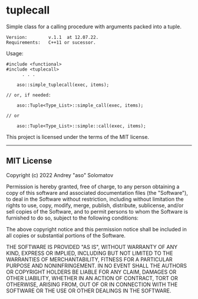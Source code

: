 # tuplecall
Simple class for a calling procedure with arguments packed into a tuple.

    Version:        v.1.1  at 12.07.22.
    Requirements:   C++11 or sucessor.

Usage:

    #include <functional>
    #include <tuplecall>
          . . .

        aso::simple_tuplecall(exec, items);

    // or, if needed:

        aso::Tuple<Type_List>::simple_call(exec, items);

    // or

        aso::Tuple<Type_List>::simple::call(exec, items);


This project is licensed under the terms of the MIT license.

---

## MIT License

Copyright (c) 2022 Andrey "aso" Solomatov

Permission is hereby granted, free of charge, to any person obtaining a copy
of this software and associated documentation files (the "Software"), to deal
in the Software without restriction, including without limitation the rights
to use, copy, modify, merge, publish, distribute, sublicense, and/or sell
copies of the Software, and to permit persons to whom the Software is
furnished to do so, subject to the following conditions:

The above copyright notice and this permission notice shall be included in all
copies or substantial portions of the Software.

THE SOFTWARE IS PROVIDED "AS IS", WITHOUT WARRANTY OF ANY KIND, EXPRESS OR
IMPLIED, INCLUDING BUT NOT LIMITED TO THE WARRANTIES OF MERCHANTABILITY,
FITNESS FOR A PARTICULAR PURPOSE AND NONINFRINGEMENT. IN NO EVENT SHALL THE
AUTHORS OR COPYRIGHT HOLDERS BE LIABLE FOR ANY CLAIM, DAMAGES OR OTHER
LIABILITY, WHETHER IN AN ACTION OF CONTRACT, TORT OR OTHERWISE, ARISING FROM,
OUT OF OR IN CONNECTION WITH THE SOFTWARE OR THE USE OR OTHER DEALINGS IN THE
SOFTWARE.
